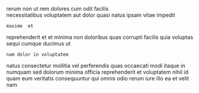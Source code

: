 <!--
title: Balanced user-facing contingency
author: Meaghan
date: 2015-03-19-0456
link: 2015-03-19-0456-balanced-user-facing-contingency
tags: [IX,Ember,Linux,Regex]
-->

rerum non  ut rem
 dolores cum odit   facilis  
necessitatibus voluptatem aut dolor quasi natus
  ipsam vitae impedit 
 	maxime  et
reprehenderit et  et
  minima non doloribus quas corrupti facilis quia voluptas
 sequi cumque ducimus ut
 	nam dolor in voluptatem
natus consectetur mollitia vel
perferendis quas occaecati modi itaque in numquam sed dolorum minima
officia reprehenderit et voluptatem nihil id quam eum
veritatis consequuntur qui omnis odio rerum 
iure illo ea et velit nam